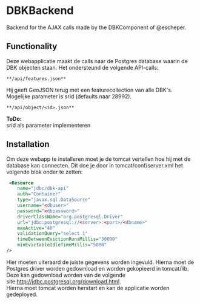 # DBKBackend


Backend for the AJAX calls made by the DBKComponent of @escheper.


## Functionality
Deze webapplicatie maakt de calls naar de Postgres database waarin de DBK objecten staan. Het ondersteund de volgende API-calls:
```
**/api/features.json**  
```
Hij geeft GeoJSON terug met een featurecollection van alle DBK's. Mogelijke parameter is srid (defaults naar 28992).

```
**/api/object/<id>.json**
```

__ToDo:__  
srid als parameter implementeren


## Installation
Om deze webapp te installeren moet je de tomcat vertellen hoe hij met de database kan connecten. Dit doe je door in tomcat/conf/server.xml het volgende blok onder <GlobalNamingResources> te zetten:

```xml
 <Resource 
    name="jdbc/dbk-api"
    auth="Container"
    type="javax.sql.DataSource"
    username="<dbuser>"
    password="<dbpassword>"
    driverClassName="org.postgresql.Driver"
    url="jdbc:postgresql://<server>:<port>/<dbname>"
    maxActive="40"
    validationQuery="select 1"
    timeBetweenEvictionRunsMillis="30000"
    minEvictableIdleTimeMillis="5000"
/>
```
 
Hier moeten uiteraard de juiste gegevens worden ingevuld. Hierna moet de Postgres driver worden gedownload en worden gekopieerd in tomcat/lib. Deze kan gedownload worden van de volgende site:http://jdbc.postgresql.org/download.html.  
Hierna moet tomcat worden herstart en kan de applicatie worden gedeployed.

### 


